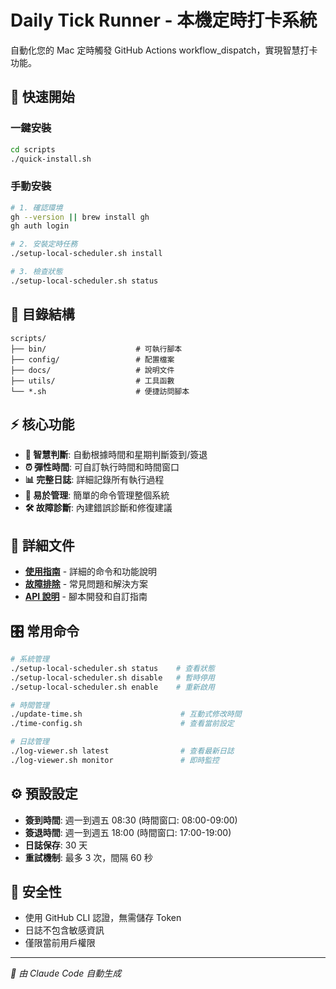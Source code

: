 # Daily Tick Runner - 本機定時打卡系統

自動化您的 Mac 定時觸發 GitHub Actions workflow_dispatch，實現智慧打卡功能。

## 🚀 快速開始

### 一鍵安裝
```bash
cd scripts
./quick-install.sh
```

### 手動安裝
```bash
# 1. 確認環境
gh --version || brew install gh
gh auth login

# 2. 安裝定時任務
./setup-local-scheduler.sh install

# 3. 檢查狀態
./setup-local-scheduler.sh status
```

## 📁 目錄結構

```
scripts/
├── bin/                    # 可執行腳本
├── config/                 # 配置檔案
├── docs/                   # 說明文件
├── utils/                  # 工具函數
└── *.sh                    # 便捷訪問腳本
```

## ⚡ 核心功能

- **🤖 智慧判斷**: 自動根據時間和星期判斷簽到/簽退
- **⏰ 彈性時間**: 可自訂執行時間和時間窗口
- **📊 完整日誌**: 詳細記錄所有執行過程
- **🔧 易於管理**: 簡單的命令管理整個系統
- **🛠️ 故障診斷**: 內建錯誤診斷和修復建議

## 📖 詳細文件

- **[使用指南](USAGE.md)** - 詳細的命令和功能說明
- **[故障排除](TROUBLESHOOTING.md)** - 常見問題和解決方案
- **[API 說明](API.md)** - 腳本開發和自訂指南

## 🎛️ 常用命令

```bash
# 系統管理
./setup-local-scheduler.sh status    # 查看狀態
./setup-local-scheduler.sh disable   # 暫時停用
./setup-local-scheduler.sh enable    # 重新啟用

# 時間管理
./update-time.sh                      # 互動式修改時間
./time-config.sh                      # 查看當前設定

# 日誌管理
./log-viewer.sh latest                # 查看最新日誌
./log-viewer.sh monitor               # 即時監控
```

## ⚙️ 預設設定

- **簽到時間**: 週一到週五 08:30 (時間窗口: 08:00-09:00)
- **簽退時間**: 週一到週五 18:00 (時間窗口: 17:00-19:00)
- **日誌保存**: 30 天
- **重試機制**: 最多 3 次，間隔 60 秒

## 🔐 安全性

- 使用 GitHub CLI 認證，無需儲存 Token
- 日誌不包含敏感資訊
- 僅限當前用戶權限

---

*🤖 由 Claude Code 自動生成*